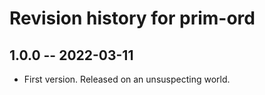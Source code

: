 # Revision history for prim-ord

## 1.0.0 -- 2022-03-11

* First version. Released on an unsuspecting world.

